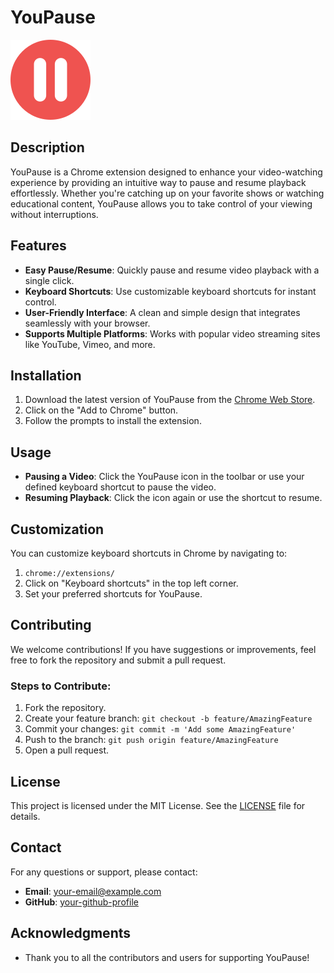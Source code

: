 # YouPause

![YouPause Logo](icons/icon48.png) <!-- Replace with the actual logo link -->

## Description

YouPause is a Chrome extension designed to enhance your video-watching experience by providing an intuitive way to pause and resume playback effortlessly. Whether you're catching up on your favorite shows or watching educational content, YouPause allows you to take control of your viewing without interruptions.

## Features

- **Easy Pause/Resume**: Quickly pause and resume video playback with a single click.
- **Keyboard Shortcuts**: Use customizable keyboard shortcuts for instant control.
- **User-Friendly Interface**: A clean and simple design that integrates seamlessly with your browser.
- **Supports Multiple Platforms**: Works with popular video streaming sites like YouTube, Vimeo, and more.

## Installation

1. Download the latest version of YouPause from the [Chrome Web Store](link-to-chrome-store).
2. Click on the "Add to Chrome" button.
3. Follow the prompts to install the extension.

## Usage

- **Pausing a Video**: Click the YouPause icon in the toolbar or use your defined keyboard shortcut to pause the video.
- **Resuming Playback**: Click the icon again or use the shortcut to resume.

## Customization

You can customize keyboard shortcuts in Chrome by navigating to:
1. `chrome://extensions/`
2. Click on "Keyboard shortcuts" in the top left corner.
3. Set your preferred shortcuts for YouPause.

## Contributing

We welcome contributions! If you have suggestions or improvements, feel free to fork the repository and submit a pull request.

### Steps to Contribute:
1. Fork the repository.
2. Create your feature branch: `git checkout -b feature/AmazingFeature`
3. Commit your changes: `git commit -m 'Add some AmazingFeature'`
4. Push to the branch: `git push origin feature/AmazingFeature`
5. Open a pull request.

## License

This project is licensed under the MIT License. See the [LICENSE](LICENSE) file for details.

## Contact

For any questions or support, please contact:
- **Email**: your-email@example.com
- **GitHub**: [your-github-profile](link-to-your-github)

## Acknowledgments

- Thank you to all the contributors and users for supporting YouPause!
